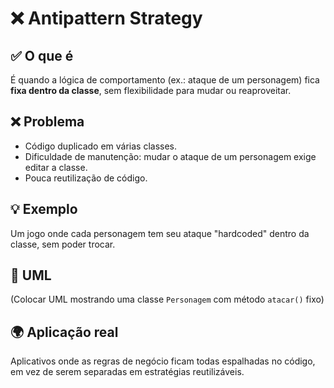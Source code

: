 # ❌ Antipattern Strategy

## ✅ O que é
É quando a lógica de comportamento (ex.: ataque de um personagem) fica **fixa dentro da classe**, sem flexibilidade para mudar ou reaproveitar.

## ❌ Problema
- Código duplicado em várias classes.
- Dificuldade de manutenção: mudar o ataque de um personagem exige editar a classe.
- Pouca reutilização de código.

## 💡 Exemplo
Um jogo onde cada personagem tem seu ataque "hardcoded" dentro da classe, sem poder trocar.

## 📂 UML
(Colocar UML mostrando uma classe `Personagem` com método `atacar()` fixo)

## 🌍 Aplicação real
Aplicativos onde as regras de negócio ficam todas espalhadas no código, em vez de serem separadas em estratégias reutilizáveis.
